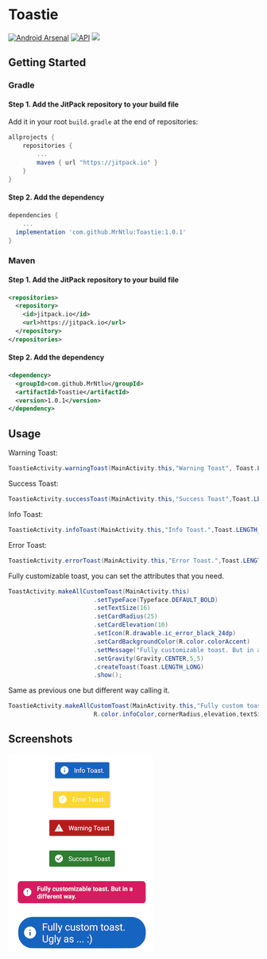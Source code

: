 # Toastie
[![Android Arsenal](https://img.shields.io/badge/Android%20Arsenal-Toastie-brightgreen.svg?style=flat)](https://android-arsenal.com/details/1/7674) [![API](https://img.shields.io/badge/API-23%2B-brightgreen.svg?style=flat)](https://android-arsenal.com/api?level=23) [![](https://jitpack.io/v/MrNtlu/Toastie.svg)](https://jitpack.io/#MrNtlu/Toastie)

## Getting Started
### Gradle
#### **Step 1.** Add the JitPack repository to your build file
Add it in your root `build.gradle` at the end of repositories:

```gradle
allprojects {
	repositories {
		...
		maven { url "https://jitpack.io" }
	}
}
```
#### **Step 2.** Add the dependency

```gradle
dependencies {
	...
  implementation 'com.github.MrNtlu:Toastie:1.0.1'
}
```

### Maven
#### **Step 1.** Add the JitPack repository to your build file

```xml
<repositories>
  <repository>
    <id>jitpack.io</id>
    <url>https://jitpack.io</url>
  </repository>
</repositories>
```
#### **Step 2.** Add the dependency

```xml
<dependency>
  <groupId>com.github.MrNtlu</groupId>
  <artifactId>Toastie</artifactId>
  <version>1.0.1</version>
</dependency>
```

## Usage

Warning Toast:

```Java
ToastieActivity.warningToast(MainActivity.this,"Warning Toast", Toast.LENGTH_LONG).show();
```
Success Toast:

```Java
ToastieActivity.successToast(MainActivity.this,"Success Toast",Toast.LENGTH_LONG).show();
```
Info Toast:

```Java
ToastieActivity.infoToast(MainActivity.this,"Info Toast.",Toast.LENGTH_LONG).show();
```
Error Toast:

```Java
ToastieActivity.errorToast(MainActivity.this,"Error Toast.",Toast.LENGTH_LONG).show();
```
Fully customizable toast, you can set the attributes that you need.
```Java
ToastActivity.makeAllCustomToast(MainActivity.this)
                        .setTypeFace(Typeface.DEFAULT_BOLD)
                        .setTextSize(16)
                        .setCardRadius(25)
                        .setCardElevation(10)
                        .setIcon(R.drawable.ic_error_black_24dp)
                        .setCardBackgroundColor(R.color.colorAccent)
                        .setMessage("Fully customizable toast. But in a different way.")
                        .setGravity(Gravity.CENTER,5,5)
                        .createToast(Toast.LENGTH_LONG)
                        .show();
```
Same as previous one but different way calling it.

```Java
ToastieActivity.makeAllCustomToast(MainActivity.this,"Fully custom toast. Ugly as ... :)",R.drawable.ic_info_black_36dp,
                        R.color.infoColor,cornerRadius,elevation,textSize,Typeface.SANS_SERIF,Gravity.TOP, xOffset,yOffset,Toast.LENGTH_LONG).show();
```

## Screenshots

<img src="https://raw.githubusercontent.com/MrNtlu/Toastie/master/art/Toastie.jpg">
